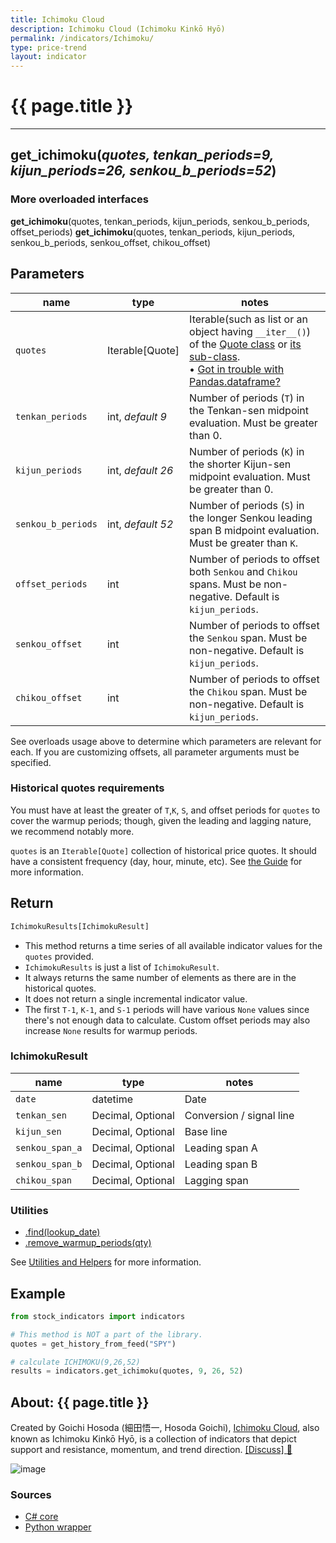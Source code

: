 ```yaml
---
title: Ichimoku Cloud
description: Ichimoku Cloud (Ichimoku Kinkō Hyō)
permalink: /indicators/Ichimoku/
type: price-trend
layout: indicator
---
```


# {{ page.title }}
<hr>

## **get_ichimoku**(*quotes, tenkan_periods=9, kijun_periods=26, senkou_b_periods=52*)

### More overloaded interfaces
**get_ichimoku**(quotes, tenkan_periods, kijun_periods, senkou_b_periods,
                 offset_periods)
**get_ichimoku**(quotes, tenkan_periods, kijun_periods, senkou_b_periods,
                 senkou_offset, chikou_offset)

## Parameters

| name | type | notes
| -- |-- |--
| `quotes` | Iterable[Quote] | Iterable(such as list or an object having `__iter__()`) of the [Quote class]({{site.baseurl}}/guide/#historical-quotes) or [its sub-class]({{site.baseurl}}/guide/#using-custom-quote-classes). <br><span class='qna-dataframe'> • [Got in trouble with Pandas.dataframe?]({{site.baseurl}}/guide/#using-pandasdataframe) </span>
| `tenkan_periods` | int, *default 9* | Number of periods (`T`) in the Tenkan-sen midpoint evaluation.  Must be greater than 0.
| `kijun_periods` | int, *default 26* | Number of periods (`K`) in the shorter Kijun-sen midpoint evaluation.  Must be greater than 0.
| `senkou_b_periods` | int, *default 52* | Number of periods (`S`) in the longer Senkou leading span B midpoint evaluation.  Must be greater than `K`.
| `offset_periods` | int | Number of periods to offset both `Senkou` and `Chikou` spans.  Must be non-negative.  Default is `kijun_periods`.
| `senkou_offset` | int | Number of periods to offset the `Senkou` span.  Must be non-negative.  Default is `kijun_periods`.
| `chikou_offset` | int | Number of periods to offset the `Chikou` span.  Must be non-negative.  Default is `kijun_periods`.

See overloads usage above to determine which parameters are relevant for each.  If you are customizing offsets, all parameter arguments must be specified.

### Historical quotes requirements

You must have at least the greater of `T`,`K`, `S`, and offset periods for `quotes` to cover the warmup periods; though, given the leading and lagging nature, we recommend notably more.

`quotes` is an `Iterable[Quote]` collection of historical price quotes.  It should have a consistent frequency (day, hour, minute, etc).  See [the Guide]({{site.baseurl}}/guide/#historical-quotes) for more information.

## Return

```python
IchimokuResults[IchimokuResult]
```

- This method returns a time series of all available indicator values for the `quotes` provided.
- `IchimokuResults` is just a list of `IchimokuResult`.
- It always returns the same number of elements as there are in the historical quotes.
- It does not return a single incremental indicator value.
- The first `T-1`, `K-1`, and `S-1` periods will have various `None` values since there's not enough data to calculate.  Custom offset periods may also increase `None` results for warmup periods.

### IchimokuResult

| name | type | notes
| -- |-- |--
| `date` | datetime | Date
| `tenkan_sen` | Decimal, Optional | Conversion / signal line
| `kijun_sen` | Decimal, Optional | Base line
| `senkou_span_a` | Decimal, Optional | Leading span A
| `senkou_span_b` | Decimal, Optional | Leading span B
| `chikou_span` | Decimal, Optional | Lagging span

### Utilities

- [.find(lookup_date)]({{site.baseurl}}/utilities#find-indicator-result-by-date)
- [.remove_warmup_periods(qty)]({{site.baseurl}}/utilities#remove-warmup-periods)

See [Utilities and Helpers]({{site.baseurl}}/utilities#utilities-for-indicator-results) for more information.

## Example

```python
from stock_indicators import indicators

# This method is NOT a part of the library.
quotes = get_history_from_feed("SPY")

# calculate ICHIMOKU(9,26,52)
results = indicators.get_ichimoku(quotes, 9, 26, 52)
```

## About: {{ page.title }}

Created by Goichi Hosoda (細田悟一, Hosoda Goichi), [Ichimoku Cloud](https://en.wikipedia.org/wiki/Ichimoku_Kink%C5%8D_Hy%C5%8D), also known as Ichimoku Kinkō Hyō, is a collection of indicators that depict support and resistance, momentum, and trend direction.
[[Discuss] :speech_balloon:]({{site.github.base_repository_url}}/discussions/251 "Community discussion about this indicator")

![image]({{site.charturl}}/Ichimoku.png)

### Sources

- [C# core]({{site.base_sourceurl}}/e-k/Ichimoku/Ichimoku.cs)
- [Python wrapper]({{site.sourceurl}}/ichimoku.py)
